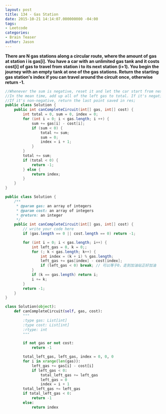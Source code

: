 ```yaml
---
layout: post
title: 134 - Gas Station
date: 2015-10-21 14:14:07.000000000 -04:00
tags:
- Leetcode
categories:
- Brain Teaser
author: Jason
---
```

**There are N gas stations along a circular route, where the amount of gas at station i is gas[i]. You have a car with an unlimited gas tank and it costs cost[i] of gas to travel from station i to its next station (i+1). You begin the journey with an empty tank at one of the gas stations. Return the starting gas station's index if you can travel around the circuit once, otherwise return -1.**


``` java
//Whenever the sum is negative, reset it and let the car start from next point.
//In the mean time, add up all of the left gas to total. If it's negative finally, return -1 since //it's impossible to finish.
//If it's non-negative, return the last point saved in res;
public class Solution {
    public int canCompleteCircuit(int[] gas, int[] cost) {
        int total = 0, sum = 0, index = 0;
        for (int i = 0; i < gas.length; i ++) {
            sum += gas[i] - cost[i];
            if (sum < 0) {
                total += sum;
                sum = 0;
                index = i + 1;
            }
        }
        total += sum;
        if (total < 0) {
            return -1;
        } else {
            return index;
        }
    }
}
```

``` java
public class Solution {
    /**
     * @param gas: an array of integers
     * @param cost: an array of integers
     * @return: an integer
     */
    public int canCompleteCircuit(int[] gas, int[] cost) {
        // write your code here
        if (gas.length == 0 || cost.length == 0) return -1;

        for (int i = 0; i < gas.length; i++) {
            int left_gas = 0, k = 0;;
            for (; k < gas.length; k++) {
                int index = (k + i) % gas.length;
                left_gas += gas[index] - cost[index];
                if (left_gas < 0) break; // 可以等于0，走到加油站正好加油
            }
            if (k == gas.length) return i;
            i += k;
        }
        return -1;
    }
}
```

``` python
class Solution(object):
    def canCompleteCircuit(self, gas, cost):
        """
        :type gas: List[int]
        :type cost: List[int]
        :rtype: int
        """

        if not gas or not cost:
            return -1

        total_left_gas, left_gas, index = 0, 0, 0
        for i in xrange(len(gas)):
            left_gas += gas[i] - cost[i]
            if left_gas < 0:
                total_left_gas += left_gas
                left_gas = 0
                index = i + 1
        total_left_gas += left_gas
        if total_left_gas < 0:
            return -1
        else:
            return index
```
